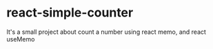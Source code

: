 # react-simple-counter
It's a small project about count a number using react memo, and react useMemo
